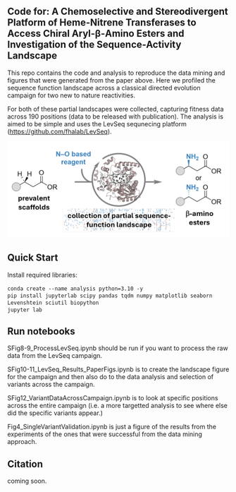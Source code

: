 ## Code for: A Chemoselective and Stereodivergent Platform of Heme-Nitrene Transferases to Access Chiral Aryl-β-Amino Esters and Investigation of the Sequence-Activity Landscape

This repo contains the code and analysis to reproduce the data mining and figures that were generated from the paper above. Here we profiled the sequence function landscape across a classical directed evolution campaign for two new to nature reactivities. 

For both of these partial landscapes were collected, capturing fitness data across 190 positions (data to be released with publication). The analysis is aimed to be simple and uses the LevSeq sequnecing platform (https://github.com/fhalab/LevSeq).

![Figure 1: TOC](figs/TOC.png)


## Quick Start

Install required libraries:

``` 
conda create --name analysis python=3.10 -y
pip install jupyterlab scipy pandas tqdm numpy matplotlib seaborn Levenshtein sciutil biopython
jupyter lab
````

## Run notebooks


SFig8-9_ProcessLevSeq.ipynb should be run if you want to process the raw data from the LevSeq campaign.  

SFig10-11_LevSeq_Results_PaperFigs.ipynb is to create the landscape figure for the campaign and then also do to the data analysis and selection of variants across the campaign.  

SFig12_VariantDataAcrossCampaign.ipynb is to look at specific positions across the entire campaign (i.e. a more targetted analysis to see where else did the specific variants appear.)

Fig4_SingleVariantValidation.ipynb is just a figure of the results from the experiments of the ones that were successful from the data mining approach.

## Citation

coming soon.




